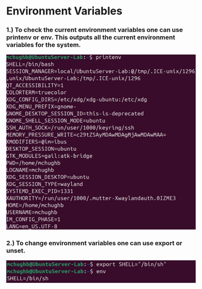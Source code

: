 # Environment Variables

### 1.) To check the current environment variables one can use printenv or env. This outputs all the current environment variables for the system.
![printenv](../images/printenv.png)

### 2.) To change environment variables one can use export or unset. 
![export.png](../images/export.png)